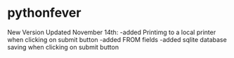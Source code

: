 # pythonfever
New Version Updated November 14th:
-added Printimg to a local printer when clicking on submit button
-added FROM fields 
-added sqlite database saving when clicking on submit button
